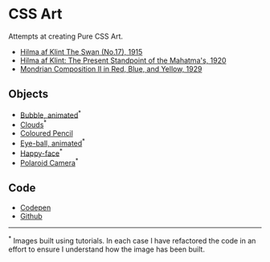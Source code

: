 # CSS Art

Attempts at creating Pure CSS Art.

- [Hilma af Klint The Swan (No.17), 1915](./hilma/swan-17.html)
- [Hilma af Klint: The Present Standpoint of the Mahatma's, 1920](./hilma/mahatma.html)
- [Mondrian Composition II in Red, Blue, and Yellow, 1929](./mondrian/comp-II-rby.html)

## Objects

- [Bubble, animated](./objects/bubble.html)<sup>\*</sup>
- [Clouds](./objects/clouds.html)<sup>\*</sup>
- [Coloured Pencil](./objects/pencil-green.html)
- [Eye-ball, animated](./objects/eye-ball.html)<sup>\*</sup>
- [Happy-face](./objects/happy-face.html)<sup>\*</sup>
- [Polaroid Camera](./objects/polaroid.html)<sup>\*</sup>

## Code

- [Codepen](https://codepen.io/collection/XjjkgL)
- [Github](https://github.com/janegca/css-art)

---

<sup>\*</sup> Images built using tutorials. In each case I have refactored the
code in an effort to ensure I understand how the image has been built.

